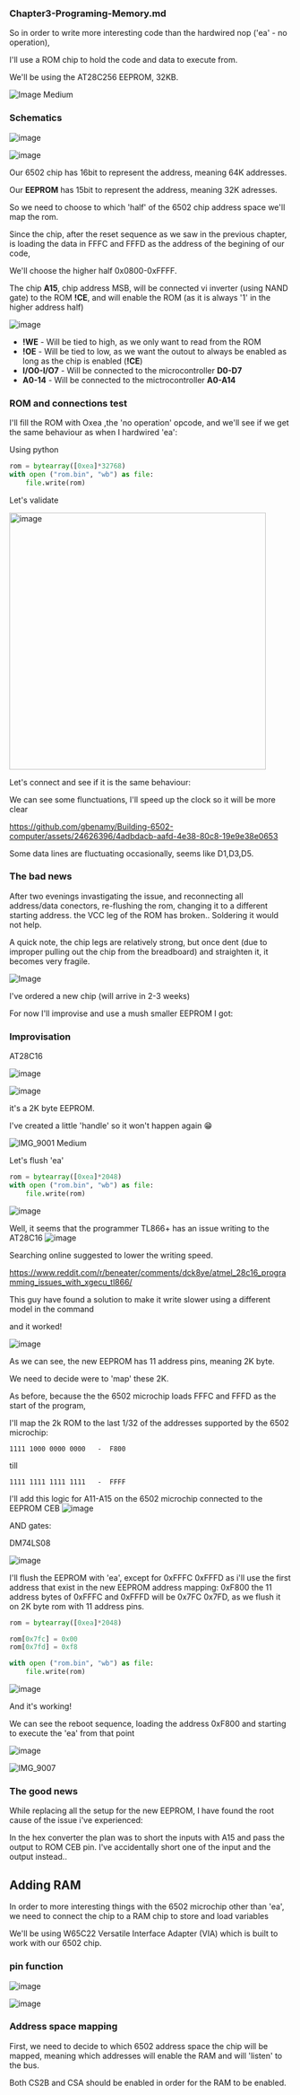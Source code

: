 ### Chapter3-Programing-Memory.md

So in order to write more interesting code than the hardwired nop ('ea' - no operation),

I'll use a ROM chip to hold the code and data to execute from.

We'll be using the AT28C256 EEPROM, 32KB.

![Image Medium](https://github.com/gbenamy/Building-6502-computer/assets/24626396/f9cc3dfd-6909-47d8-b85c-67c7cee75eba)


### Schematics

![image](https://github.com/gbenamy/Building-6502-computer/assets/24626396/ffe5fb85-2792-4410-8f10-d3f56edfc2bb)

![image](https://github.com/gbenamy/Building-6502-computer/assets/24626396/b069ae6e-069c-40b9-a29d-bfc323ac244f)

Our 6502 chip has 16bit to represent the address, meaning 64K addresses.

Our **EEPROM** has 15bit to represent the address, meaning 32K adresses.

So we need to choose to which 'half' of the 6502 chip address space we'll map the rom.

Since the chip, after the reset sequence as we saw in the previous chapter, is loading the data in FFFC and FFFD as the address of the begining of our code,

We'll choose the higher half 0x0800-0xFFFF.

The chip **A15**, chip address MSB, will be connected vi inverter (using NAND gate) to the ROM **!CE**, and will enable the ROM (as it is always '1' in the higher address half)

![image](https://github.com/gbenamy/Building-6502-computer/assets/24626396/658c2c9a-9dff-45f9-af6b-fdfc0444d699)


* **!WE** - Will be tied to high, as we only want to read from the ROM
* **!OE** - Will be tied to low, as we want the outout to always be enabled as long as the chip is enabled (**!CE**)
* **I/O0-I/O7** - Will be connected to the microcontroller **D0-D7**
* **A0-14** - Will be connected to the mictrocontroller **A0-A14**

### ROM and connections test

I'll fill the ROM with Oxea ,the 'no operation' opcode, and we'll see if we get the same behaviour as when I hardwired 'ea':



Using python

```python
rom = bytearray([0xea]*32768)
with open ("rom.bin", "wb") as file:
    file.write(rom)
```

Let's validate

<img width="458" alt="image" src="https://github.com/gbenamy/Building-6502-computer/assets/24626396/6e8a75c5-9e1c-459d-a6ed-49494ab955ce">

Let's connect and see if it is the same behaviour:

We can see some flunctuations, I'll speed up the clock so it will be more clear

https://github.com/gbenamy/Building-6502-computer/assets/24626396/4adbdacb-aafd-4e38-80c8-19e9e38e0653

Some data lines are fluctuating occasionally, seems like D1,D3,D5.




### The bad news

After two evenings invastigating the issue, and reconnecting all address/data conectors, re-flushing the rom, changing it to a different starting address.
the VCC leg of the ROM has broken..
Soldering it would not help.

A quick note, the chip legs are relatively strong, but once dent (due to improper pulling out the chip from the breadboard) and straighten it,
it becomes very fragile.

![Image](https://github.com/gbenamy/Building-6502-computer/assets/24626396/46fb16a8-72cc-4689-b88f-f8bd2464856f)



I've ordered a new chip (will arrive in 2-3 weeks)

For now I'll improvise and use a mush smaller EEPROM I got:

### Improvisation

AT28C16

![image](https://github.com/gbenamy/Building-6502-computer/assets/24626396/3b86e5fe-db69-4ac4-8a9b-c2d89b98b52a)

![image](https://github.com/gbenamy/Building-6502-computer/assets/24626396/a519927b-9d94-49b8-bde5-c39215881c03)


it's a 2K byte EEPROM.

I've created a little 'handle' so it won't happen again 😁

![IMG_9001 Medium](https://github.com/gbenamy/Building-6502-computer/assets/24626396/6e59ed75-bd90-41d5-8a75-6ccd2bce9519)


Let's flush 'ea'

```python
rom = bytearray([0xea]*2048)
with open ("rom.bin", "wb") as file:
    file.write(rom)
```

![image](https://github.com/gbenamy/Building-6502-computer/assets/24626396/18d44fca-d0df-4ae3-b9ff-075a17a7c70b)

Well, it seems that the programmer TL866+ has an issue writing to the AT28C16
![image](https://github.com/gbenamy/Building-6502-computer/assets/24626396/d6f48e1e-890c-4aa6-a10e-d1a81b2c244b)

Searching online suggested to lower the writing speed. 

https://www.reddit.com/r/beneater/comments/dck8ye/atmel_28c16_programming_issues_with_xgecu_tl866/

This guy have found a solution to make it write slower using a different model in the command

and it worked!

![image](https://github.com/gbenamy/Building-6502-computer/assets/24626396/dc0896ac-73e8-4932-9768-471015e00e5b)


As we can see, the new EEPROM has 11 address pins, meaning 2K byte.

We need to decide were to 'map' these 2K.

As before, because the the 6502 microchip loads FFFC and FFFD as the start of the program,

I'll map the 2k ROM to the last 1/32 of the addresses supported by the 6502 microchip:

```
1111 1000 0000 0000   -  F800
```
till
```
1111 1111 1111 1111   -  FFFF
```

I'll add this logic for A11-A15 on the 6502 microchip connected to the EEPROM CEB
![image](https://github.com/gbenamy/Building-6502-computer/assets/24626396/0f517054-2e1d-4bca-ac13-584a43645daf)




AND gates: 

DM74LS08

![image](https://github.com/gbenamy/Building-6502-computer/assets/24626396/fc844fe8-fdaf-46c8-aba6-7163d8a2e97f)

I'll flush the EEPROM with 'ea', except for 0xFFFC 0xFFFD as i'll use the first address that exist in the new EEPROM address mapping: 0xF800
the 11 address bytes of 0xFFFC and 0xFFFD will be 0x7FC 0x7FD, as we flush it on 2K byte rom with 11 address pins.

```python
rom = bytearray([0xea]*2048)

rom[0x7fc] = 0x00
rom[0x7fd] = 0xf8

with open ("rom.bin", "wb") as file:
    file.write(rom)
```

![image](https://github.com/gbenamy/Building-6502-computer/assets/24626396/cd63b2ed-721d-4070-88af-41d62435fb9c)



And it's working!

We can see the reboot sequence, loading the address 0xF800 and starting to execute the 'ea' from that point

![image](https://github.com/gbenamy/Building-6502-computer/assets/24626396/6c69503a-d8c2-44da-bc40-3910775d46f2)


![IMG_9007](https://github.com/gbenamy/Building-6502-computer/assets/24626396/0e5c8571-cc7d-4123-a742-2739153c771d)

### The good news

While replacing all the setup for the new EEPROM, I have found the root cause of the issue i've experienced:

In the hex converter the plan was to short the inputs with A15 and pass the output to ROM CEB pin.
I've accidentally short one of the input and the output instead..


## Adding RAM

In order to more interesting things with the 6502 microchip other than 'ea',
we need to connect the chip to a RAM chip to store and load variables

We'll be using W65C22 Versatile Interface Adapter (VIA) which is built to work with our 6502 chip.

### pin function
![image](https://github.com/gbenamy/Building-6502-computer/assets/24626396/1f59a6e6-d574-447f-aa67-3d305c0ea5ec)

![image](https://github.com/gbenamy/Building-6502-computer/assets/24626396/3b3cbc95-3d7f-48a1-b1be-8c6bc3d5859f)


### Address space mapping 

First, we need to decide to which 6502 address space the chip will be mapped, meaning 
which addresses will enable the RAM and will 'listen' to the bus.

Both CS2B and CSA should be enabled in order for the RAM to be enabled.








